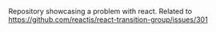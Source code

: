 Repository showcasing a problem with react. Related to https://github.com/reactjs/react-transition-group/issues/301
